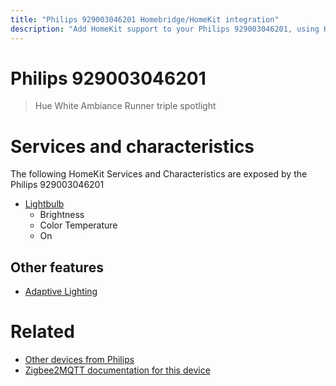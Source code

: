 ```yaml
---
title: "Philips 929003046201 Homebridge/HomeKit integration"
description: "Add HomeKit support to your Philips 929003046201, using Homebridge, Zigbee2MQTT and homebridge-z2m."
---
```

<!---
This file has been GENERATED using src/docgen/docgen.ts
DO NOT EDIT THIS FILE MANUALLY!
-->
# Philips 929003046201
> Hue White Ambiance Runner triple spotlight


# Services and characteristics
The following HomeKit Services and Characteristics are exposed by
the Philips 929003046201

* [Lightbulb](../../light.md)
  * Brightness
  * Color Temperature
  * On

## Other features
* [Adaptive Lighting](../../light.md)

# Related
* [Other devices from Philips](../index.md#philips)
* [Zigbee2MQTT documentation for this device](https://www.zigbee2mqtt.io/devices/929003046201.html)